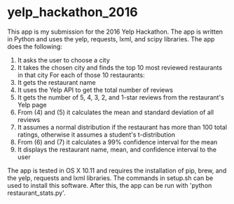 # yelp_hackathon_2016

This app is my submission for the 2016 Yelp Hackathon. The app is written in Python and uses the yelp, requests, lxml, and scipy libraries. The app does the following:

1. It asks the user to choose a city
2. It takes the chosen city and finds the top 10 most reviewed restaurants in that city
For each of those 10 restaurants:
3. It gets the restaurant name
4. It uses the Yelp API to get the total number of reviews
5. It gets the number of 5, 4, 3, 2, and 1-star reviews from the restaurant's Yelp page
6. From (4) and (5) it calculates the mean and standard deviation of all reviews
7. It assumes a normal distribution if the restaurant has more than 100 total ratings, otherwise it assumes a student's t-distribution
8. From (6) and (7) it calculates a 99% confidence interval for the mean
9. It displays the restaurant name, mean, and confidence interval to the user

The app is tested in OS X 10.11 and requires the installation of pip, brew, and the yelp, requests and lxml libraries. The commands in setup.sh can be used to install this software. After this, the app can be run with 'python restaurant_stats.py'.

